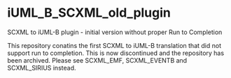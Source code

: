 # iUML_B_SCXML_old_plugin
SCXML to iUML-B plugin - initial version without proper Run to Completion

This repository conatins the first SCXML to iUML-B translation that did not support run to completion.
This is now discontinued and the repository has been archived. Please see SCXML_EMF, SCXML_EVENTB and SCXML_SIRIUS instead.
